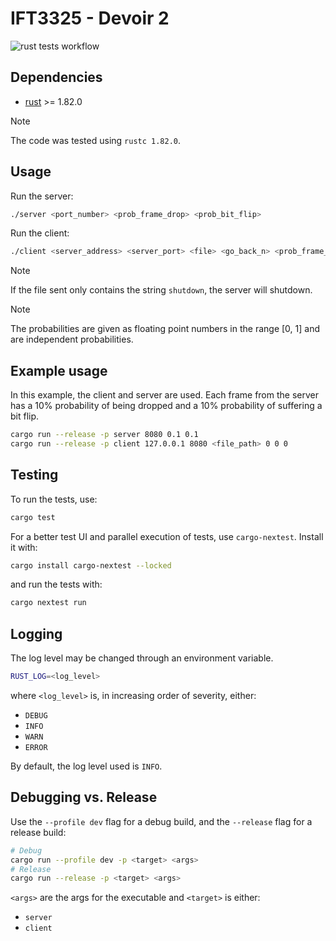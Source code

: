# IFT3325 - Devoir 2

![rust tests workflow](https://github.com/etiennecollin/ift3325/actions/workflows/rust.yml/badge.svg)

## Dependencies

- [rust](https://www.rust-lang.org/tools/install) >= 1.82.0

> [!NOTE]
> The code was tested using `rustc 1.82.0`.

## Usage

Run the server:

```bash
./server <port_number> <prob_frame_drop> <prob_bit_flip>
```

Run the client:

```bash
./client <server_address> <server_port> <file> <go_back_n> <prob_frame_drop> <prob_bit_flip>
```

> [!NOTE]
> If the file sent only contains the string `shutdown`, the server will shutdown.

> [!NOTE]
> The probabilities are given as floating point numbers in the range [0, 1]
> and are independent probabilities.

<!-- Run the tunnel: -->
<!---->
<!-- ```bash -->
<!-- ./tunnel <in_port> <out_address> <out_port> <prob_frame_drop> <prob_bit_flip> -->
<!-- ``` -->
<!---->
<!-- > [!NOTE] -->
<!-- > The tunnel allows the simulation of a noisy environment where frames -->
<!-- > might be dropped or suffer bit flips. The probabilities in the arguments are -->
<!-- > values in the range \[0, 1\] and are independant. Every frame, in any direction, -->
<!-- > has a probability of being dropped. If it is not dropped, the second -->
<!-- > probability is used to determine if a bit is flipped in the frame. -->

## Example usage

In this example, the client and server are used. Each frame from the server
has a 10% probability of being dropped and a 10% probability of suffering a
bit flip.

```bash
cargo run --release -p server 8080 0.1 0.1
cargo run --release -p client 127.0.0.1 8080 <file_path> 0 0 0
```

## Testing

To run the tests, use:

```bash
cargo test
```

For a better test UI and parallel execution of tests, use `cargo-nextest`.
Install it with:

```bash
cargo install cargo-nextest --locked
```

and run the tests with:

```bash
cargo nextest run
```

## Logging

The log level may be changed through an environment variable.

```bash
RUST_LOG=<log_level>
```

where `<log_level>` is, in increasing order of severity, either:

- `DEBUG`
- `INFO`
- `WARN`
- `ERROR`

By default, the log level used is `INFO`.

## Debugging vs. Release

Use the `--profile dev` flag for a debug build, and the `--release` flag for a release build:

```bash
# Debug
cargo run --profile dev -p <target> <args>
# Release
cargo run --release -p <target> <args>
```

`<args>` are the args for the executable and `<target>` is either:

- `server`
- `client`
